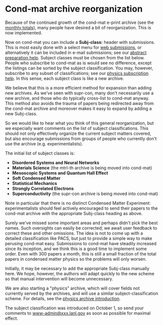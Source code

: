 Cond-mat archive reorganization
===============================

Because of the continued growth of the cond-mat e-print archive (see the [monthly totals](http://xxx.lanl.gov/year/cond-mat/96)), many people have desired a bit of reorganization. This is now implemented.

Now on cond-mat you can include a **Subj-class:** header with submissions. This is most easily done with a select menu for [web submissions](/uploads), or alternatively it can be included in e-mail submissions; see our [abstract preparation help](../help/prep.md). Subject classes must be chosen from the list below. People who subscribe to cond-mat as is would see no difference, except the listings can be sorted by the subject classification. You may, however, subscribe to any subset of classifications; see our [physics subscription help](http://xxx.lanl.gov/new/physsub.html). In this sense, each subject class is like a new archive.

We believe that this is a more efficient method for expansion than adding new archives. As we've seen with supr-con, many don't necessarily use a new archive, and those who do typically cross-list to cond-mat anyway. This method also avoids the trauma of papers being redirected away from the cond-mat archive and moreover makes it easy to expand by adding a new Subj-class.

So we would like to hear what you think of this general reorganization, but we especially want comments on the list of subject classifications. This should not only effectively organize the current subject matters covered, but also encourage submissions from groups of people who currently don't use the archive (e.g. experimentalists).

The initial list of subject classes is:

*   **Disordered Systems and Neural Networks**
*   **Materials Science** (the mtrl-th archive is being moved into cond-mat)
*   **Mesoscopic Systems and Quantum Hall Effect**
*   **Soft Condensed Matter**
*   **Statistical Mechanics**
*   **Strongly Correlated Electrons**
*   **Superconductivity** (the supr-con archive is being moved into cond-mat)

Note in particular that there is no distinct Condensed Matter Experiment: experimentalists should feel actively encouraged to send their papers to the cond-mat archive with the appropriate Subj-class heading as above.

Surely we've missed some important areas and perhaps didn't pick the best names. Such oversights can easily be corrected; we await user feedback to correct these and other omissions. The idea is not to come up with a detailed classification like PACS, but just to provide a simple way to make perusing cond-mat easy. Submissions to cond-mat have steadily increased since its inception, and we think this is a good time to implement some order. Even with 300 papers a month, this is still a small fraction of the total papers in condensed matter physics so the problems will only worsen.

Initially, it may be necessary to add the appropriate Subj-class manually here. We hope, however, the authors will adapt quickly to the new scheme so that manual intervention will become unnecessary.

We are also starting a "physics" archive, which will cover fields not currently served by the archives, and will use a similar subject-classification scheme. For details, see the [physics archive introduction](../help/physics/index.md).

The subject classification was introduced on October 1, so send your comments to [www-admin@xxx.lanl.gov](mailto:www-admin@xxx.lanl.gov (cond reorg RFC)) as soon as possible for maximal effect.
